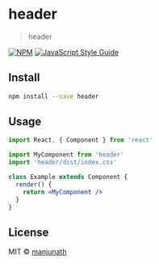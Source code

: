 # header

> header

[![NPM](https://img.shields.io/npm/v/header.svg)](https://www.npmjs.com/package/header) [![JavaScript Style Guide](https://img.shields.io/badge/code_style-standard-brightgreen.svg)](https://standardjs.com)

## Install

```bash
npm install --save header
```

## Usage

```jsx
import React, { Component } from 'react'

import MyComponent from 'header'
import 'header/dist/index.css'

class Example extends Component {
  render() {
    return <MyComponent />
  }
}
```

## License

MIT © [manjunath](https://github.com/manjunath)

